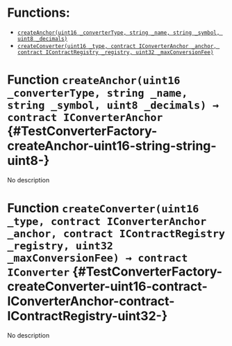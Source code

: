 

# Functions:
- [`createAnchor(uint16 _converterType, string _name, string _symbol, uint8 _decimals)`](#TestConverterFactory-createAnchor-uint16-string-string-uint8-)
- [`createConverter(uint16 _type, contract IConverterAnchor _anchor, contract IContractRegistry _registry, uint32 _maxConversionFee)`](#TestConverterFactory-createConverter-uint16-contract-IConverterAnchor-contract-IContractRegistry-uint32-)


# Function `createAnchor(uint16 _converterType, string _name, string _symbol, uint8 _decimals) → contract IConverterAnchor` {#TestConverterFactory-createAnchor-uint16-string-string-uint8-}
No description
# Function `createConverter(uint16 _type, contract IConverterAnchor _anchor, contract IContractRegistry _registry, uint32 _maxConversionFee) → contract IConverter` {#TestConverterFactory-createConverter-uint16-contract-IConverterAnchor-contract-IContractRegistry-uint32-}
No description

